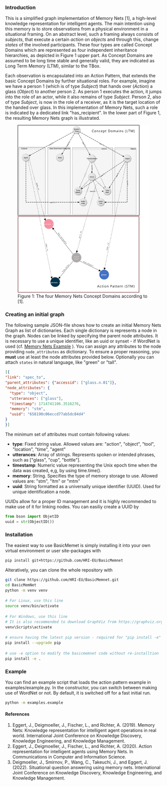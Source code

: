 ### Introduction

This is a simplified graph implementation of Memory Nets [1], a high-level knowledge representation for intelligent 
agents. The main intention using this memory is to store observations from a physical environment in a situational 
framing. On an abstract level, such a framing always consists of _subjects_, that execute a certain _action_ on 
_objects_ and through this, change _states_ of the involved participants. These four types are called Concept 
Domains which are represented as four independent inheritance hierarchies, as depicted in Figure 1 upper part. As 
Concept Domains are assumed to be long time stable and generally valid, they are indicated as Long Term Memory (LTM),
similar to the TBox.

Each observation is encapsulated into an Action Pattern, that extends the basic Concept Domains by further situational 
roles. For example, imagine we have a person 1 (which is of type _Subject_) that hands over (_Action_) a glass (_Object_) to 
another person 2. As person 1 executes the action, it jumps into the role of an actor, while 
it also remains of type _Subject_. Person 2, also of type _Subject_, is now in the role of a receiver, as it is the target 
location of the handed over glass. In this implementation of Memory Nets, such a role is indicated by a dedicated link 
"has_recipient". In the lower part of Figure 1, the resulting Memory Nets graph is illustrated.

<figure>
    <img src="data/memnet.png" alt="Memory Nets Concept Domains" style="width:800px;">
    <figcaption>Figure 1: The four Memory Nets Concept Domains according to [1].</figcaption>
</figure>

### Creating an initial graph

The following sample JSON-file shows how to create an initial Memory Nets Graph as list of dictionaries. Each single dictionary is represents
a node in the graph. Nodes can be linked by specifying the parent node attributes. It is necessary to use a unique identifier,
like an uuid or synset - if WordNet is used (cf. [Memory Nets Example](https://github.com/HRI-EU/BasicMemnet/blob/master/examples/example.py#L42)
). You can assign any attributes to the node providing ```node_attributes``` as dictionary.
To ensure a proper reasoning, you **must** use at least the node attributes provided below. Optionally you can attach ```states```
in natural language, like "green" or "tall". 

```json
[{
"link": "spec_to",
"parent_attributes": {"accessid": ["glass.n.01"]},
"node_attributes": {
  "type": "object",
  "utterances": ["glass"],
  "timestamp": 1714741106.3516276,
  "memory": "stm",
  "uuid": "658190c06eccd77ab5dc84d4"
}
}]
```

The minimum set of attributes must contain following values:


- **type**: Fixed string value. Allowed values are: "action", "object", "tool", "location", "time", "agent"
- **utterances**: Array of strings. Represents spoken or intended phrases, such as ["glass", "cup", "bottle"]. 
- **timestamp**: Numeric value representing the Unix epoch time when the data was created, e,g, by using time.time().
- **memory**: String. Specifies the type of memory storage to use. Allowed values are: "stm", "ltm" or "mtm"
- **uuid**: String formatted as a universally unique identifier (UUID). Used for unique identification a node.


UUIDs allow for a proper ID management and it is highly recommended to make use of it for linking nodes. You can easiliy create a UUID by 

```python 
from bson import ObjetID
uuid = str(ObjectID())
``` 

### Installation

The easiest way to use BasicMemet is simply installing it into your own virtual environment or user site-packages with 

```bash
pip install git+https://github.com/HRI-EU/BasicMemnet
```

Alteratively, you can clone the whole repository with 
```bash
git clone https://github.com/HRI-EU/BasicMemnet.git
cd BasicMemNet
python -m venv venv

# For Linux, use this line
source venv/bin/activate

# For Windows, use this line
# It is also recommended to download GraphViz from https://graphviz.org/download, locate the Graphviz\bin folder and add it to the PATH variable in your system variables. Otherwise you will use the built-in graph layout from networkX.
venv\Scripts\activate

# ensure having the latest pip version - required for "pip install -e" option
pip install --upgrade pip

# use -e option to modify the basicmemnet code without re-installtion
pip install -e .
```

### Example

You can find an example script that loads the action pattern example in examples/example.py. In the constructor, you 
can switch between making use of WordNet or not. By default, it is switched off for a fast initial run. 

```bash
python -m examples.example
```

#### References

1. Eggert, J., Deigmoeller, J., Fischer, L., and Richter, A. (2019). Memory Nets: Knowledge representation
for intelligent agent operations in real world. International Joint Conference on Knowledge Discovery, Knowledge 
Engineering, and Knowledge Management.
2. Eggert, J., Deigmoeller, J., Fischer, L., and Richter, A. (2020). Action representation for intelligent agents
using Memory Nets. In Communications in Computer and Information Science.
3. Deigmoeller, J., Smirnov, P., Wang, C., Takeuchi, J., and Eggert, J. (2022). Situational question answering using 
memory nets. International Joint Conference on Knowledge Discovery, Knowledge Engineering, and Knowledge Management.